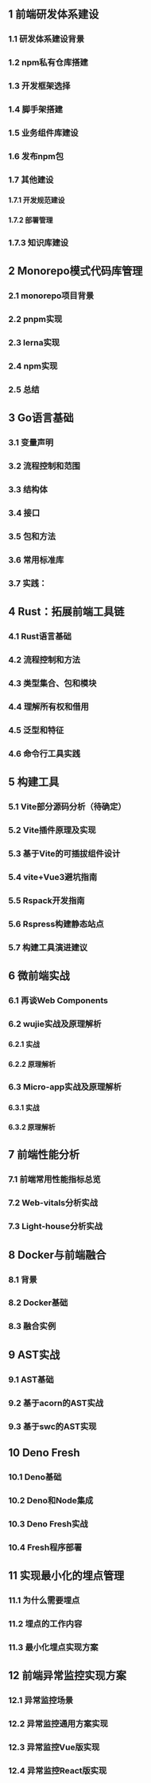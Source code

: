 

## 1 前端研发体系建设

### 1.1 研发体系建设背景

### 1.2 npm私有仓库搭建

### 1.3 开发框架选择

### 1.4 脚手架搭建

### 1.5 业务组件库建设

### 1.6  发布npm包

### 1.7 其他建设

#### 1.7.1 开发规范建设

#### 1.7.2 部署管理

### 1.7.3  知识库建设

## 2 Monorepo模式代码库管理

### 2.1 monorepo项目背景

### 2.2 pnpm实现

### 2.3 lerna实现

### 2.4 npm实现

### 2.5 总结

## 3 Go语言基础

### 3.1 变量声明

### 3.2 流程控制和范围

### 3.3 结构体

### 3.4 接口

### 3.5 包和方法

### 3.6 常用标准库

### 3.7 实践：

## 4 Rust：拓展前端工具链

### 4.1 Rust语言基础

### 4.2 流程控制和方法

### 4.3 类型集合、包和模块

### 4.4 理解所有权和借用

### 4.5 泛型和特征

### 4.6 命令行工具实践

## 5 构建工具

### 5.1 Vite部分源码分析（待确定）

### 5.2  Vite插件原理及实现

### 5.3  基于Vite的可插拔组件设计

### 5.4 vite+Vue3避坑指南

### 5.5 Rspack开发指南

### 5.6 Rspress构建静态站点

### 5.7 构建工具演进建议

## 6 微前端实战

### 6.1 再谈Web Components

### 6.2 wujie实战及原理解析

#### 6.2.1 实战

#### 6.2.2 原理解析

### 6.3 Micro-app实战及原理解析

#### 6.3.1 实战

#### 6.3.2 原理解析

## 7 前端性能分析

### 7.1 前端常用性能指标总览

### 7.2 Web-vitals分析实战

### 7.3 Light-house分析实战

## 8 Docker与前端融合

### 8.1 背景

### 8.2 Docker基础

### 8.3 融合实例

## 9 AST实战

### 9.1 AST基础

### 9.2 基于acorn的AST实战

### 9.3 基于swc的AST实现

## 10 Deno Fresh

### 10.1 Deno基础

### 10.2 Deno和Node集成

### 10.3 Deno Fresh实战

### 10.4 Fresh程序部署

## 11 实现最小化的埋点管理

### 11.1  为什么需要埋点

### 11.2 埋点的工作内容

### 11.3 最小化埋点实现方案

## 12 前端异常监控实现方案

### 12.1 异常监控场景

### 12.2 异常监控通用方案实现

### 12.3 异常监控Vue版实现

### 12.4 异常监控React版实现



